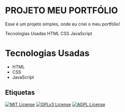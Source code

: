 
# PROJETO MEU PORTFÓLIO

Esse é um projeto simples, onde eu criei o meu portfólio!

Tecnologias Usadas
HTML
CSS
JavaScript

# Tecnologias Usadas
* HTML
* CSS
* JavaScript




## Etiquetas



[![MIT License](https://img.shields.io/badge/License-MIT-green.svg)](https://choosealicense.com/licenses/mit/)
[![GPLv3 License](https://img.shields.io/badge/License-GPL%20v3-yellow.svg)](https://opensource.org/licenses/)
[![AGPL License](https://img.shields.io/badge/license-AGPL-blue.svg)](http://www.gnu.org/licenses/agpl-3.0)
